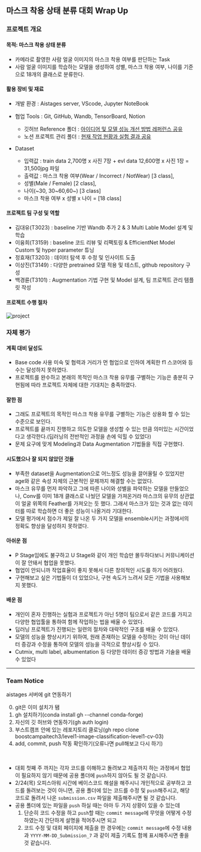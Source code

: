 ## 마스크 착용 상태 분류 대회 Wrap Up 

### 프로젝트 개요
#### 목적: 마스크 착용 상태 분류
- 카메라로 촬영한 사람 얼굴 이미지의 마스크 착용 여부를 판단하는 Task
- 사람 얼굴 이미지를 학습하는 모델을 생성하여 성별, 마스크 착용 여부, 나이를 기준으로 18개의 클래스로 분류한다.

#### 활용 장비 및 재료
- 개발 환경 : Aistages server, VScode, Jupyter NoteBook
- 협업 Tools : Git, GitHub, Wandb, TensorBoard, Notion
  - 깃허브 Reference 폴더 : [아이디어 및 모델 성능 개선 방법 레퍼런스 공유](https://github.com/boostcampaitech3/level1-image-classification-level1-cv-03/tree/main/Reference)
  - 노션 프로젝트 관리 폴더 : [현재 작업 현황과 실험 결과 공유](https://www.notion.so/Level-1-P-stage-dc32dfcef44847ef987c4cac491e00d1)

- Dataset
  - 입력값 : train data 2,700명 x 사진 7장 + evl data 12,600명 x 사진 1장 = 31,500jpg 파일
  - 출력값 : 마스크 착용 여부(Wear / Incorrect / NotWear) [3 class],
  - 성별(Male / Female) [2 class],
  - 나이(~30, 30~60,60~) [3 class]
  - 마스크 착용 여부 x 성별 x 나이 = [18 class]

#### 프로젝트 팀 구성 및 역할
- 김대유(T3023) : baseline 기반 Wandb 추가 2 & 3 Multi Lable Model 설계 및 학습
- 이융희(T3159) : baseline 코드 리뷰 및 리팩토링 & EfficientNet Model Custom 및 hyper parameter 튜닝
- 정효재(T3203) : 데이터 탐색 후 수정 및 인사이트 도출
- 이상진(T3149) : 다양한 pretrained 모델 적용 및 테스트, github repository 구성
- 백경륜(T3101) : Augmentation 기법 구현 및 Model 설계, 팀 프로젝트 관리 템플릿 작성

#### 프로젝트 수행 절차
![project](https://user-images.githubusercontent.com/48708496/157568880-ff6cfd5c-5e6f-4598-9fab-09ae7f010e21.jpg)


### 자체 평가
#### 계획 대비 달성도
- Base code 사용 미숙 및 협력과 거리가 먼 협업으로 인하여 계획한 f1 스코어와 등수는 달성하지 못하였다.
- 프로젝트를 완수하고 본래의 목적인 마스크 착용 유무를 구별하는 기능은 충분히 구현됨에 따라 프로젝트 자체에
대한 기대치는 충족하였다.
#### 잘한 점
- 그래도 프로젝트의 목적인 마스크 착용 유무를 구별하는 기능은 상용화 할 수 있는 수준으로 보인다.
- 프로젝트를 끝까지 진행하고 의도한 모델을 생성할 수 있는 만큼 의미있는 시간이었다고 생각한다.(딥러닝의 전반적인 과정을 손에 익힐 수 있었다)
- 문제 요구에 맞게 Modeling과 Data Augmentation 기법들을 직접 구현했다.
#### 시도했으나 잘 되지 않았던 것들
- 부족한 dataset을 Augmentation으로 어느정도 성능을 끌어올릴 수 있었지만 age와 같은 속성 자체의 근본적인
문제까지 해결할 수는 없었다.
- 마스크 유무를 먼저 파악하고 그에 따른 나이와 성별을 파악하는 모델을 만들었으나, Conv를 이미 18개 클래스로
나눴던 모델을 가져온거라 마스크의 유무의 상관없이 얼굴 위쪽의 Feather를 가져오는 듯 했다. 그래서 마스크가
있는 것과 없는 데이터를 따로 학습하면 더 좋은 성능이 나올거라 기대한다.
- 모델 평가에서 점수가 제일 잘 나온 두 가지 모델을 ensemble시키는 과정에서의 정확도 향상을 달성하지 못하였다.
#### 아쉬운 점
- P Stage임에도 불구하고 U Stage와 같이 개인 학습만 몰두하다보니 커뮤니케이션이 잘 안돼서 협업을 못했다.
- 협업이 안되니까 작업효율이 좋지 못해서 다른 창의적인 시도를 하기 어려웠다.
- 구현해보고 싶은 기법들이 더 있었으나, 구현 속도가 느려서 모든 기법을 사용해보지 못했다.
#### 배운 점
- 개인이 혼자 진행하는 실험과 프로젝트가 아닌 5명이 팀으로서 같은 코드를 가지고 다양한 협업툴을 통하여 함께
작업하는 법을 배울 수 있었다.
- 딥러닝 프로젝트가 진행되는 일련의 절차와 대략적인 구조를 배울 수 있었다.
- 모델의 성능을 향상시키기 위하여, 원래 존재하는 모델을 수정하는 것이 아닌 데이터 증강과 수정을 통하여 모델의
성능을 극적으로 향상시킬 수 있다.
- Cutmix, multi label, albumentation 등 다양한 데이터 증강 방법과 기술을 배울 수 있었다


---
### Team Notice
aistages 서버에 git 연동하기

0. git은 이미 설치가 됌
1. gh 설치하기(conda install gh --channel conda-forge)
2. 자신의 깃 허브와 연동하기(gh auth login)
3. 부스트캠프 안에 있는 레포지토리 클로닝(gh repo clone boostcampaitech3/level1-image-classification-level1-cv-03)
4. add, commit, push 작동 확인하기(오류나면 pull해보고 다시 하기)  

<br />

* 대회 첫째 주 까지는 각자 코드를 이해하고 돌려보고 제출까지 하는 과정에서 협업이 필요하지 않기 때문에 공용 폴더에 ```push```하지 않아도 될 것 같습니다. 
* 2/24(목) 오피스아워 시간에 베이스코드 해설을 해주시니 개인적으로 공부하고 코드를 돌려보는 것이 아니면, 공용 폴더에 있는 코드를 수정 및 ```push```해주시고, 해당 코드로 돌려서 나온 ```submission.csv``` 파일을 제출해주시면 될 것 같습니다.
* 공용 폴더에 있는 파일을 ```push``` 하실 때는 아마 두 가지 상황이 있을 수 있는데
  1. 단순히 코드 수정을 하고 ```push```할 때는 ```commit message```에 무엇을 어떻게 수정 하였는지 간단하게 설명을 적어주시면 되고
  2. 코드 수정 및 대회 페이지에 제출을 한 경우에는 ```commit message```에 수정 내용과 ```YYYY-MM-DD_Submission_7``` 과 같이 제출 기록도 함께 표시해주시면 좋을 것 같습니다.
  




  




